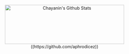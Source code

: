 <p align = "center">
 <img align="center" width="390" height="130" src="https://github-readme-stats.vercel.app/api?username=aphrodicez&include_all_commits=true&count_private=true&show_icons=true&line_height=20" alt="Chayanin's Github Stats">
((https://github.com/aphrodicez))
</p>
  <!--
**Aphrodicez/Aphrodicez** is a ✨ _special_ ✨ repository because its `README.md` (this file) appears on your GitHub profile.

Here are some ideas to get you started:

- 🔭 I’m currently working on ...
- 🌱 I’m currently learning ...
- 👯 I’m looking to collaborate on ...
- 🤔 I’m looking for help with ...
- 💬 Ask me about ...
- 📫 How to reach me: ...
- 😄 Pronouns: ...
- ⚡ Fun fact: ...
-->

